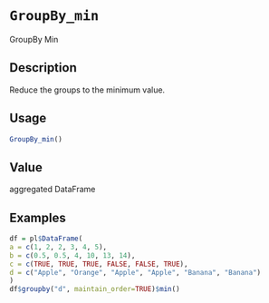 # `GroupBy_min`

GroupBy Min


## Description

Reduce the groups to the minimum value.


## Usage

```r
GroupBy_min()
```


## Value

aggregated DataFrame


## Examples

```r
df = pl$DataFrame(
a = c(1, 2, 2, 3, 4, 5),
b = c(0.5, 0.5, 4, 10, 13, 14),
c = c(TRUE, TRUE, TRUE, FALSE, FALSE, TRUE),
d = c("Apple", "Orange", "Apple", "Apple", "Banana", "Banana")
)
df$groupby("d", maintain_order=TRUE)$min()
```


